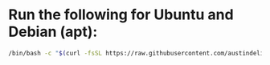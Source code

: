 # Run the following for Ubuntu and Debian (apt):

```bash
/bin/bash -c "$(curl -fsSL https://raw.githubusercontent.com/austindelic/startup/HEAD/install.sh)"
```

